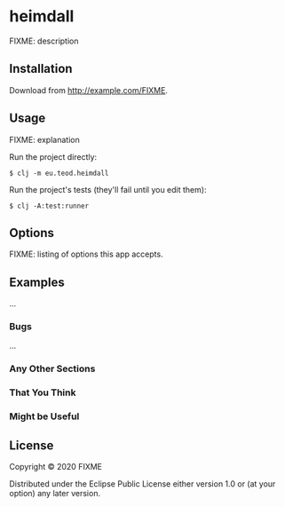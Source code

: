 # heimdall

FIXME: description

## Installation

Download from http://example.com/FIXME.

## Usage

FIXME: explanation

Run the project directly:

    $ clj -m eu.teod.heimdall

Run the project's tests (they'll fail until you edit them):

    $ clj -A:test:runner

## Options

FIXME: listing of options this app accepts.

## Examples

...

### Bugs

...

### Any Other Sections
### That You Think
### Might be Useful

## License

Copyright © 2020 FIXME

Distributed under the Eclipse Public License either version 1.0 or (at
your option) any later version.
